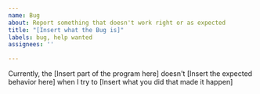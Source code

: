 ```yaml
---
name: Bug
about: Report something that doesn't work right or as expected
title: "[Insert what the Bug is]"
labels: bug, help wanted
assignees: ''

---
```


Currently, the [Insert part of the program here] doesn't [Insert the expected behavior here] when I try to [Insert what you did that made it happen]
